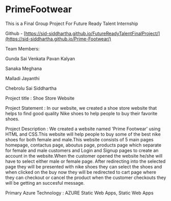 # PrimeFootwear
This is a Final Group Project For Future Ready Talent Internship

Github - [https://sid-siddhartha.github.io/FutureReadyTalentFinalProject/](https://sid-siddhartha.github.io/Prime-Footwear/)


Team Members: 

Gunda Sai Venkata Pavan Kalyan

Sanaka Meghana

Malladi Jayanthi 

Chebrolu Sai Siddhartha

Project title : Shoe Store Website

Project Statement : In our website, we created a shoe store website that helps to find good quality Nike shoes to help people to buy their favorite shoes.

Project Description : We created a website named 'Prime Footwear' using HTML and CSS.This website will help people to buy some of the best nike shoes for both
female and male.This website consists of 5 main pages homepage, contactus page, aboutus page, products page which separate for female and male customers and 
Login and Signup pages to create an account in the website.When the customer opened the website he/she will have to select either male or female page. After 
redirecting into the selected page they will be presented with nike shoes they can select the shoes and when clicked on the buy now they will be redirected to
cart page where they can checkout or cancel the product when the customer checkouts they will be getting an succesful message. 

Primary Azure Technology : AZURE Static Web Apps, Static Web Apps
